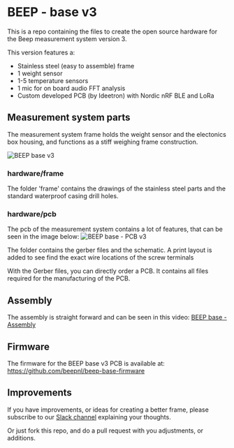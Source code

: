 # BEEP - base v3
This is a repo containing the files to create the open source hardware for the Beep measurement system version 3.

This version features a:

- Stainless steel (easy to assemble) frame
- 1 weight sensor
- 1-5 temperature sensors
- 1 mic for on board audio FFT analysis
- Custom developed PCB (by Ideetron) with Nordic nRF BLE and LoRa


## Measurement system parts

The measurement system frame holds the weight sensor and the electonics box housing, and functions as a stiff weighing frame construction.

![BEEP base v3](https://github.com/beepnl/measurement-system-v3/raw/master/hardware/beep-base-v3.png)

### hardware/frame
The folder 'frame' contains the drawings of the stainless steel parts and the standard waterproof casing drill holes. 

### hardware/pcb
The pcb of the measurement system contains a lot of features, that can be seen in the image below:
![BEEP base - PCB v3](https://github.com/beepnl/measurement-system-v3/blob/master/hardware/pcb/beep-pcb-v3.jpg)

The folder contains the gerber files and the schematic. A print layout is added to see find the exact wire locations of the screw terminals

With the Gerber files, you can directly order a PCB. It contains all files required for the manufacturing of the PCB. 

## Assembly

The assembly is straight forward and can be seen in this video:
[BEEP base - Assembly](https://youtu.be/ZGfoobvGa-Y)

## Firmware
The firmware for the BEEP base v3 PCB is available at: https://github.com/beepnl/beep-base-firmware

## Improvements
If you have improvements, or ideas for creating a better frame, please subscribe to our [Slack channel](beep-global.slack.com) explaining your thoughts. 

Or just fork this repo, and do a pull request with you adjustments, or additions.
